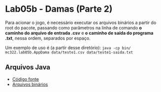 # Lab05b - Damas (Parte 2)

Para acionar o jogo, é necessário executar os arquivos binários a partir do root do pacote, passando como parâmetros na linha de comando **o caminho do arquivo de entrada .csv** e **o caminho de saída do programa .txt**, nessa ordem, separados por espaço.

Um exemplo de uso é (a partir desse diretório):
`java -cp bin/ mc322.lab05b.AppDama data/teste1.csv data/teste1-saida.txt`

## Arquivos Java
* [Código fonte](src/mc322/lab05b)
* [Arquivos binários](bin/mc322/lab05b)
